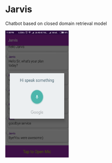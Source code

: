 # Jarvis
Chatbot based on closed domain retrieval model

<img src="https://github.com/RohitAg13/Jarvis/blob/master/jarvis.png" height="400" width="200">

